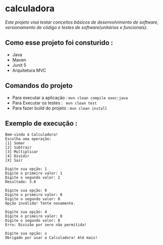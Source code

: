 # calculadora
*Este projeto visa testar conceitos básicos de desenvolvimento de software, versionamento de código e testes de software(unitários e funcionais).*


## Como esse projeto foi consturido :

- Java
- Maven
- Junit 5
- Arquitetura MVC

## Comandos do projeto 
-  Para executar a aplicação : ```mvn clean compile exec:java```
-  Para Executar os testes : ``` mvn clean test```
-  Para fazer build do projeto : ```mvn clean install```

## Exemplo de execução :
```
Bem-vindo à Calculadora!
Escolha uma operação:
[1] Somar
[2] Subtrair
[3] Multiplicar
[4] Dividir
[X] Sair

Digite sua opção: 1
Digite o primeiro valor: 1
Digite o segundo valor: 2
Resultado: 3.0

Digite sua opção: 0
Digite o primeiro valor: 0
Digite o segundo valor: 0
Opção inválida! Tente novamente.

Digite sua opção: 4
Digite o primeiro valor: 0
Digite o segundo valor: 0
Erro: Divisão por zero não permitida!

Digite sua opção: x
Obrigado por usar a Calculadora! Até mais!
```
